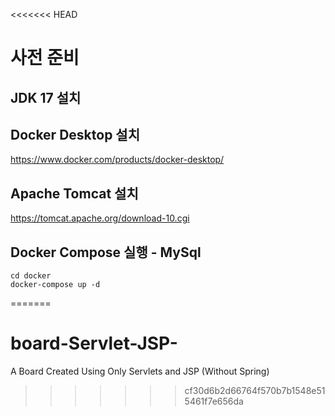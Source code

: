 <<<<<<< HEAD

# 사전 준비

## JDK 17 설치

## Docker Desktop 설치
https://www.docker.com/products/docker-desktop/

## Apache Tomcat 설치
https://tomcat.apache.org/download-10.cgi

## Docker Compose 실행 - MySql
``` 
cd docker
docker-compose up -d
```
=======
# board-Servlet-JSP-
A Board Created Using Only Servlets and JSP (Without Spring)
>>>>>>> cf30d6b2d66764f570b7b1548e515461f7e656da
